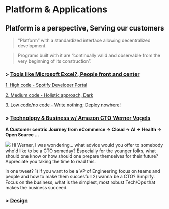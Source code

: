 # Platform & Applications

## Platform is a perspective, Serving our customers 
> "Platform” with a standardized interface allowing decentralized development.

> Programs built with it are “continually valid and observable from the very beginning of its construction”.
### > [Tools like Microsoft Excel?, People front and center](https://twitter.com/conways_law/status/1238539198203822081)
[1. High code - Spotify Developer Portal](https://labs.spotify.com/2020/04/21/how-we-use-backstage-at-spotify/)

[2. Medium code - Holistic approach, Dark](https://medium.com/darklang/the-design-of-dark-59f5d38e52d2)

[3. Low code/no code - Write nothing; Deploy nowhere!](https://twitter.com/kelseyhightower/status/961026365146320896)

### > [Technology & Business w/ Amazon CTO Werner Vogels](https://queue.acm.org/detail.cfm?id=1142065)
**A Customer centric Journey from eCommerce -> Cloud -> AI -> Health -> Open Source ...**

![](https://github.com/ankumar/Architecture/blob/master/images/Werner.png)
Hi Werner, I was wondering... what advice would you offer to somebody who'd like to be a CTO someday? Especially for the younger folks, what should one know or how should one prepare themselves for their future? Appreciate you taking the time to read this.

in one tweet? 1) if you want to be a VP of Engineering focus on teams and people and how to make them succesfull 2) wanna be a CTO? Simplify.  Focus on the business, what is the simplest, most robust Tech/Ops that makes the business succeed.

### > [Design](https://github.com/ankumar/Architecture/blob/master/Patterns/Stuff.md)

